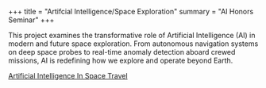 +++
title = "Artifcial Intelligence/Space Exploration"
summary = "AI Honors Seminar"
+++

This project examines the transformative role of Artificial Intelligence (AI) in modern and future space exploration. From autonomous navigation systems on deep space probes to real-time anomaly detection aboard crewed missions, AI is redefining how we explore and operate beyond Earth.

[Artificial Intelligence In Space Travel](./ai.space.paper.pdf)